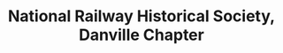 ---
layout: repo
title: "National Railway Historical Society, Danville Chapter"
id: 16062
permalink: repos/16062/
---